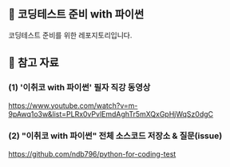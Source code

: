 ## 🌱 코딩테스트 준비 with 파이썬
코딩테스트 준비를 위한 레포지토리입니다.

## 💛 참고 자료
### (1) '이취코 with 파이썬' 필자 직강 동영상
https://www.youtube.com/watch?v=m-9pAwq1o3w&list=PLRx0vPvlEmdAghTr5mXQxGpHjWqSz0dgC

### (2) "이취코 with 파이썬" 전체 소스코드 저장소 & 질문(issue)
https://github.com/ndb796/python-for-coding-test

